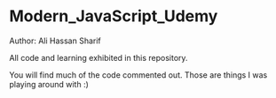 # Modern_JavaScript_Udemy
Author: Ali Hassan Sharif

All code and learning exhibited in this repository. 

You will find much of the code commented out. Those are things I was playing around with :)

